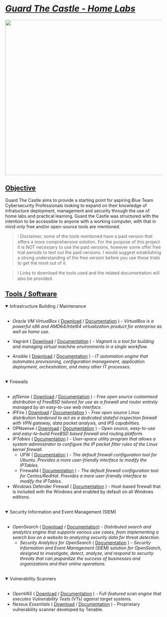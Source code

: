 # <ins> *_Guard The Castle - Home Labs_* </ins>

<p align="center">
  <img width="900" height="500" src="https://pixeljoint.com/files/icons/full/addeddragonreflection.gif">
</p>

## <ins> Objective </ins>
Guard The Castle aims to provide a starting point for aspiring Blue Team Cybersecurity Professionals looking to expand on their knowledge of infratucture deployment, management and security through the use of home labs and practical learning. Guard the Castle was structured with the intention to be accessible to anyone with a working computer, with that in mind only free and/or open-source tools are mentioned. 
> :grey_exclamation: Disclaimer, some of the tools mentioned have a paid version that offers a more comprehensive solution. For the purpose of this project it is NOT necessary to use the paid versions, however some offer free trial periods to test out the paid versions. I would suggest establishing a strong understanding of the free version before you use these trials to get the most out of it.

> :information_source: Links to download the tools used and the related documentation will also be provided.

## <ins> Tools / Software </ins>

<details open>

<summary>Infrastructure Building / Maintenance</summary>
<br/>

- *Oracle VM VirtualBox* ( [Download](https://www.virtualbox.org/wiki/Downloads) / [Documentation](https://www.virtualbox.org/wiki/Documentation) ) - _VirtualBox is a powerful x86 and AMD64/Intel64 virtualization product for enterprise as well as home use._
  
- Vagrant ( [Download](https://developer.hashicorp.com/vagrant/install?product_intent=vagrant) / [Documentation](https://developer.hashicorp.com/vagrant/docs) ) - _Vagrant is a tool for building and managing virtual machine environments in a single workflow._
  
- Ansible ( [Download](https://docs.ansible.com/ansible/latest/installation_guide/intro_installation.html) / [Documentation](https://docs.ansible.com/users.html) ) - _IT automation engine that automates provisioning, configuration management, application deployment, orchestration, and many other IT processes._
  
</details>
<br/>
<details open>

<summary>Firewalls</summary>
<br/>

- *pfSense* ( [Download](https://www.pfsense.org/download/) / [Documentation](https://docs.netgate.com/pfsense/en/latest/?_gl=1*jffkzm*_gcl_au*MjEyMzA0MTk5LjE3MjU1MDQwOTk.*_ga*OTkxOTIyMDk4LjE3MjU1MDQwOTk.*_ga_TM99KBGXCB*MTcyNTUwNDA5OS4xLjEuMTcyNTUwNDE0NS4xNC4wLjA.) ) - _Free open source customised distribution of FreeBSD tailored for use as a firewall and router entirely managed by an easy-to-use web interface._
- *IPFire* ( [Download](https://www.ipfire.org/downloads/ipfire-2.29-core187) / [Documentation](https://www.ipfire.org/docs) ) - _Free open source Linux distribution hardened to act as a dedicated stateful inspection firewall with VPN gateway, data packet analysis, and IPS capabilities._
- OPNsense ( [Download](https://opnsense.org/download/) / [Documentation](https://docs.opnsense.org/) ) - _Open source, easy-to-use and easy-to-build FreeBSD based firewall and routing platform._
- *IPTables* ( [Documentation](https://linux.die.net/man/8/iptables) ) - _User-space utility program that allows a system administrator to configure the IP packet filter rules of the Linux kernel firewall._
  - UFW ( [Documentation](https://help.ubuntu.com/community/UFW) ) - _The default firewall configuration tool for Ubuntu. Provides a more user-friendly interface to modify the IPTables._
  - Firewalld ( [Documentation](https://firewalld.org/documentation/) ) - _The default firewall configuration tool for Centos/RedHat. Provides a more user-friendly interface to modify the IPTables._
- Windows Defender Firewall ( [Documentation](https://learn.microsoft.com/en-us/windows/security/operating-system-security/network-security/windows-firewall/) ) - Host-based firewall that is included with the Windows and enabled by default on all Windows editions.

</details>
<br/>
<details open>

<summary>Security Information and Event Management (SIEM)</summary>
<br/>

- *OpenSearch* ( [Download](https://opensearch.org/downloads.html) / [Documentation](https://opensearch.org/docs/latest/)) - _Distributed search and analytics engine that supports various use cases, from implementing a search box on a website to analyzing security data for threat detection._
  - *Security Analytics for OpenSearch* ( [Documentation](https://github.com/opensearch-project/security-analytics/tree/main) ) - _Security Information and Event Management (SIEM) solution for OpenSearch, designed to investigate, detect, analyze, and respond to security threats that can jeopardize the success of businesses and organizations and their online operations._

</details>
<br/>
<details open>

<summary>Vulnerability Scanners</summary>
<br/>

- *OpenVAS* ( [Download](https://github.com/greenbone/openvas-scanner) / [Documentation](https://greenbone.github.io/docs/latest/) ) - _Full-featured scan engine that executes Vulnerability Tests (VTs) against target systems._
- *Nessus Essentials* ( [Download](https://www.tenable.com/products/nessus/nessus-essentials) / [Documentation](https://docs.tenable.com/Nessus.htm) ) - Proprietary vulnerability scanner developed by Tenable.


</details>
